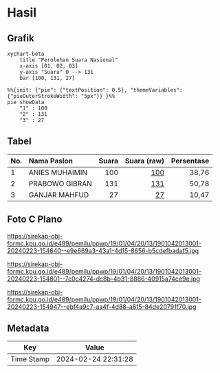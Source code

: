 # Hasil

## Grafik

```mermaid
xychart-beta
    title "Perolehan Suara Nasional"
    x-axis [01, 02, 03]
    y-axis "Suara" 0 --> 131
    bar [100, 131, 27]
```

```mermaid
%%{init: {"pie": {"textPosition": 0.5}, "themeVariables": {"pieOuterStrokeWidth": "5px"}} }%%
pie showData
    "1" : 100
    "2" : 131
    "3" : 27
```

## Tabel

| No. | Nama Paslon    | Suara | Suara (raw) | Persentase |
|:--- |:-------------- | -----:| -----------:| ----------:|
| 1   | ANIES MUHAIMIN | 100   | [100][p-1]  | 38,76      |
| 2   | PRABOWO GIBRAN | 131   | [131][p-2]  | 50,78      |
| 3   | GANJAR MAHFUD  | 27    | [27][p-3]   | 10,47      |


[p-1]: https://github.com/gigit-pemilu/pemilu-2024/blob/main/pilpres/hitung-suara/sub/19-kepulauan-bangka-belitung/sub/01-bangka/sub/04-mendo-barat/sub/2013-labuh-air-pandan/sub/001-tps/sub/paslon-1.txt
[p-2]: https://github.com/gigit-pemilu/pemilu-2024/blob/main/pilpres/hitung-suara/sub/19-kepulauan-bangka-belitung/sub/01-bangka/sub/04-mendo-barat/sub/2013-labuh-air-pandan/sub/001-tps/sub/paslon-2.txt
[p-3]: https://github.com/gigit-pemilu/pemilu-2024/blob/main/pilpres/hitung-suara/sub/19-kepulauan-bangka-belitung/sub/01-bangka/sub/04-mendo-barat/sub/2013-labuh-air-pandan/sub/001-tps/sub/paslon-3.txt

## Foto C Plano

https://sirekap-obj-formc.kpu.go.id/e489/pemilu/ppwp/19/01/04/20/13/1901042013001-20240223-154640--e9e669a3-43a1-4d15-8656-b5cdefbadaf5.jpg

https://sirekap-obj-formc.kpu.go.id/e489/pemilu/ppwp/19/01/04/20/13/1901042013001-20240223-154801--7c0c4274-dc8b-4b31-8886-40915a74ce9e.jpg

https://sirekap-obj-formc.kpu.go.id/e489/pemilu/ppwp/19/01/04/20/13/1901042013001-20240223-154947--ebf4a9c7-aa4f-4d88-a6f5-84de20791f70.jpg


## Metadata

| Key        | Value               |
| ---------- | ------------------- |
| Time Stamp | 2024-02-24 22:31:28 |



